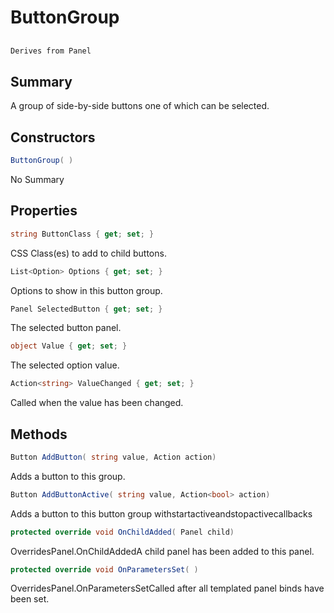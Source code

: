 # ButtonGroup

## 
```c#
Derives from Panel
```

## Summary

A group of side-by-side buttons one of which can be selected.
## Constructors

```c#
ButtonGroup( ) 
```
No Summary
## Properties

```c#
string ButtonClass { get; set; } 
```
CSS Class(es) to add to child buttons.
```c#
List<Option> Options { get; set; } 
```
Options to show in this button group.
```c#
Panel SelectedButton { get; set; } 
```
The selected button panel.
```c#
object Value { get; set; } 
```
The selected option value.
```c#
Action<string> ValueChanged { get; set; } 
```
Called when the value has been changed.
## Methods

```c#
Button AddButton( string value, Action action) 
```
Adds a button to this group.
```c#
Button AddButtonActive( string value, Action<bool> action) 
```
Adds a button to this button group withstartactiveandstopactivecallbacks
```c#
protected override void OnChildAdded( Panel child) 
```
OverridesPanel.OnChildAddedA child panel has been added to this panel.
```c#
protected override void OnParametersSet( ) 
```
OverridesPanel.OnParametersSetCalled after all templated panel binds have been set.

